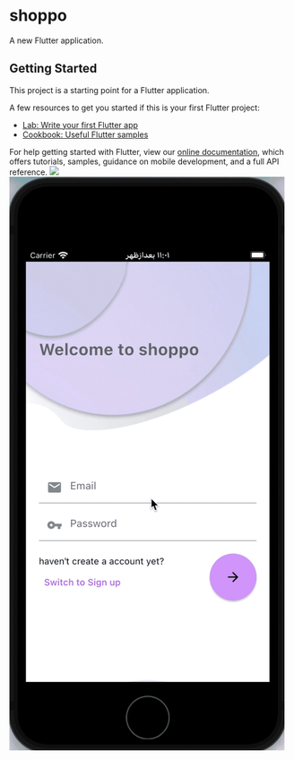 # shoppo

A new Flutter application.

## Getting Started

This project is a starting point for a Flutter application.

A few resources to get you started if this is your first Flutter project:

- [Lab: Write your first Flutter app](https://flutter.dev/docs/get-started/codelab)
- [Cookbook: Useful Flutter samples](https://flutter.dev/docs/cookbook)

For help getting started with Flutter, view our
[online documentation](https://flutter.dev/docs), which offers tutorials,
samples, guidance on mobile development, and a full API reference.
![](https://github.com/kimia-kazemi/Online-Shopping-App-With-Flutter/blob/main/app.gif)
![](https://github.com/kimia-kazemi/Online-Shopping-App-With-Flutter/blob/main/signin.gif)
